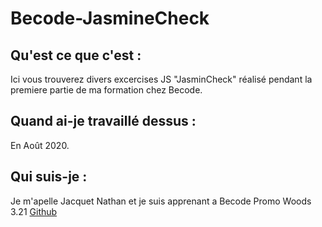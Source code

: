 # Becode-JasmineCheck



## Qu'est ce que c'est :
Ici vous trouverez divers excercises JS "JasminCheck" réalisé pendant la premiere partie de ma formation chez Becode. 


## Quand ai-je travaillé dessus :

En Août 2020.

## Qui suis-je :

Je m'apelle Jacquet Nathan et je suis apprenant a Becode Promo Woods 3.21 
[Github](https://github.com/jacquetnathan)



